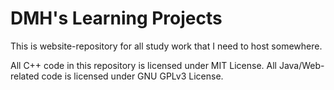 # DMH's Learning Projects
This is website-repository for all study work that I need to host somewhere.

All C++ code in this repository is licensed under MIT License.
All Java/Web-related code is licensed under GNU GPLv3 License.

